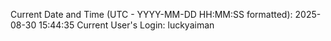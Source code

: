 Current Date and Time (UTC - YYYY-MM-DD HH:MM:SS formatted): 2025-08-30 15:44:35
Current User's Login: luckyaiman
